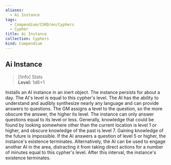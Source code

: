 ```yaml
---
aliases:
  - Ai Instance
tags:
  - Compendium/CSRD/en/Cyphers
  - Cypher
title: Ai Instance
collection: Cyphers
kind: Compendium
---
```

## Ai Instance  
>[!info] Stats  
> **Level:** 1d6+1
  
Installs an AI instance in an inert object. The instance persists for about a day. The AI's level is equal to this cypher's level. The AI has the ability to understand and audibly synthesize nearly any language and can provide answers to questions. The GM assigns a level to the question, so the more obscure the answer, the higher its level. The instance can only answer questions equal to its level or less. Generally, knowledge that could be found by looking somewhere other than the current location is level 1 or higher, and obscure knowledge of the past is level 7. Gaining knowledge of the future is impossible. If the AI answers a question of level 5 or higher, the instance's existence terminates. Alternatively, the AI can be used to engage another AI in the area, distracting it from taking direct actions for a number of minutes equal to this cypher's level. After this interval, the instance's existence terminates.